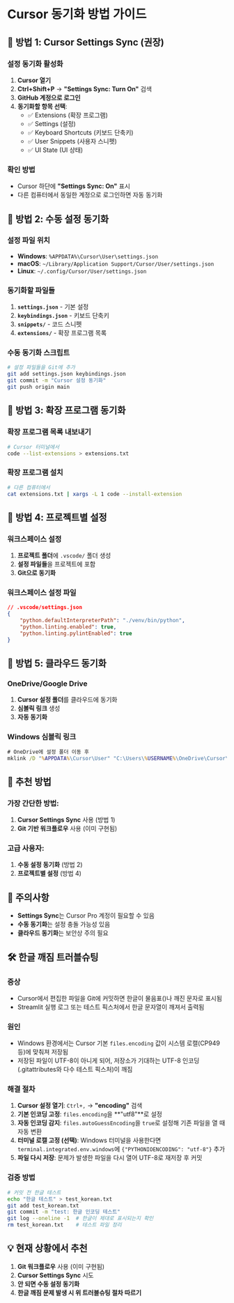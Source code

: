 # Cursor 동기화 방법 가이드

## 🎯 **방법 1: Cursor Settings Sync (권장)**

### **설정 동기화 활성화**
1. **Cursor 열기**
2. **Ctrl+Shift+P** → **"Settings Sync: Turn On"** 검색
3. **GitHub 계정으로 로그인**
4. **동기화할 항목 선택**:
   - ✅ Extensions (확장 프로그램)
   - ✅ Settings (설정)
   - ✅ Keyboard Shortcuts (키보드 단축키)
   - ✅ User Snippets (사용자 스니펫)
   - ✅ UI State (UI 상태)

### **확인 방법**
- Cursor 하단에 **"Settings Sync: On"** 표시
- 다른 컴퓨터에서 동일한 계정으로 로그인하면 자동 동기화

## 🎯 **방법 2: 수동 설정 동기화**

### **설정 파일 위치**
- **Windows**: `%APPDATA%\Cursor\User\settings.json`
- **macOS**: `~/Library/Application Support/Cursor/User/settings.json`
- **Linux**: `~/.config/Cursor/User/settings.json`

### **동기화할 파일들**
1. **`settings.json`** - 기본 설정
2. **`keybindings.json`** - 키보드 단축키
3. **`snippets/`** - 코드 스니펫
4. **`extensions/`** - 확장 프로그램 목록

### **수동 동기화 스크립트**
```bash
# 설정 파일들을 Git에 추가
git add settings.json keybindings.json
git commit -m "Cursor 설정 동기화"
git push origin main
```

## 🎯 **방법 3: 확장 프로그램 동기화**

### **확장 프로그램 목록 내보내기**
```bash
# Cursor 터미널에서
code --list-extensions > extensions.txt
```

### **확장 프로그램 설치**
```bash
# 다른 컴퓨터에서
cat extensions.txt | xargs -L 1 code --install-extension
```

## 🎯 **방법 4: 프로젝트별 설정**

### **워크스페이스 설정**
1. **프로젝트 폴더**에 `.vscode/` 폴더 생성
2. **설정 파일들**을 프로젝트에 포함
3. **Git으로 동기화**

### **워크스페이스 설정 파일**
```json
// .vscode/settings.json
{
    "python.defaultInterpreterPath": "./venv/bin/python",
    "python.linting.enabled": true,
    "python.linting.pylintEnabled": true
}
```

## 🎯 **방법 5: 클라우드 동기화**

### **OneDrive/Google Drive**
1. **Cursor 설정 폴더**를 클라우드에 동기화
2. **심볼릭 링크** 생성
3. **자동 동기화**

### **Windows 심볼릭 링크**
```cmd
# OneDrive에 설정 폴더 이동 후
mklink /D "%APPDATA%\Cursor\User" "C:\Users\%USERNAME%\OneDrive\Cursor\User"
```

## 🎯 **추천 방법**

### **가장 간단한 방법**:
1. **Cursor Settings Sync** 사용 (방법 1)
2. **Git 기반 워크플로우** 사용 (이미 구현됨)

### **고급 사용자**:
1. **수동 설정 동기화** (방법 2)
2. **프로젝트별 설정** (방법 4)

## 🚨 **주의사항**

- **Settings Sync**는 Cursor Pro 계정이 필요할 수 있음
- **수동 동기화**는 설정 충돌 가능성 있음
- **클라우드 동기화**는 보안상 주의 필요

## 🛠️ **한글 깨짐 트러블슈팅**

### **증상**
- Cursor에서 편집한 파일을 Git에 커밋하면 한글이 물음표()나 깨진 문자로 표시됨
- Streamlit 실행 로그 또는 테스트 픽스처에서 한글 문자열이 깨져서 출력됨

### **원인**
- Windows 환경에서는 Cursor 기본 `files.encoding` 값이 시스템 로캘(CP949 등)에 맞춰져 저장됨
- 저장된 파일이 UTF-8이 아니게 되어, 저장소가 기대하는 UTF-8 인코딩(.gitattributes와 다수 테스트 픽스처)이 깨짐

### **해결 절차**
1. **Cursor 설정 열기**: `Ctrl+,` → **"encoding"** 검색
2. **기본 인코딩 고정**: `files.encoding`을 **"utf8"**로 설정
3. **자동 인코딩 감지**: `files.autoGuessEncoding`을 `true`로 설정해 기존 파일을 열 때 자동 변환
4. **터미널 로캘 고정 (선택)**: Windows 터미널을 사용한다면 `terminal.integrated.env.windows`에 `{"PYTHONIOENCODING": "utf-8"}` 추가
5. **파일 다시 저장**: 문제가 발생한 파일을 다시 열어 UTF-8로 재저장 후 커밋

### **검증 방법**
```bash
# 커밋 전 한글 테스트
echo "한글 테스트" > test_korean.txt
git add test_korean.txt
git commit -m "test: 한글 인코딩 테스트"
git log --oneline -1  # 한글이 제대로 표시되는지 확인
rm test_korean.txt    # 테스트 파일 정리
```

## 💡 **현재 상황에서 추천**

1. **Git 워크플로우** 사용 (이미 구현됨)
2. **Cursor Settings Sync** 시도
3. **안 되면 수동 설정 동기화**
4. **한글 깨짐 문제 발생 시 위 트러블슈팅 절차 따르기**
